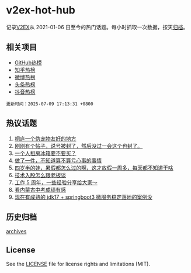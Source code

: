 # v2ex-hot-hub

 记录[V2EX](https://www.v2ex.com/)从 2021-01-06 日至今的热门话题。每小时抓取一次数据，按天[归档](archives)。
 
 ## 相关项目

- [GitHub热榜](https://github.com/lonnyzhang423/github-hot-hub)
- [知乎热榜](https://github.com/lonnyzhang423/zhihu-hot-hub)
- [微博热榜](https://github.com/lonnyzhang423/weibo-hot-hub)
- [头条热榜](https://github.com/lonnyzhang423/toutiao-hot-hub)
- [抖音热榜](https://github.com/lonnyzhang423/douyin-hot-hub)


 `更新时间：2025-07-09 17:13:31 +0800`

## 热议话题

1. [桐庐一个伪宠物友好的地方](https://www.v2ex.com/t/1143901)
1. [刚刚有个帖子，说号被封了，然后没过一会这个也封了。](https://www.v2ex.com/t/1143927)
1. [一个人租房冰箱要不要买？](https://www.v2ex.com/t/1143890)
1. [做了一件，不知道算不算亏心事的事情](https://www.v2ex.com/t/1143903)
1. [四岁半的娃，暑假都怎么过的啊，这才放假一周多，每天都不知道干啥](https://www.v2ex.com/t/1143893)
1. [技术入股怎么跟老板谈](https://www.v2ex.com/t/1143930)
1. [工作 5 周年，一些经验分享给大家～](https://www.v2ex.com/t/1143837)
1. [看内蒙古中考成绩有感](https://www.v2ex.com/t/1143891)
1. [现在有成熟的 jdk17 + springboot3 微服务稳定落地的案例没](https://www.v2ex.com/t/1143899)

## 历史归档

[archives](archives)

## License

See the [LICENSE](LICENSE) file for license rights and limitations (MIT).
